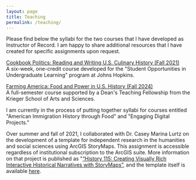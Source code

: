 ```yaml
---
layout: page
title: Teaching
permalink: /teaching/
---
```

Please find below the syllabi for the two courses that I have developed as Instructor of Record. I am happy to share additional resources that I have created for specific assignments upon request.

[Cookbook Politics: Reading and Writing U.S. Culinary History (Fall 2021)](https://drive.google.com/file/d/1085nTHfoA0HWcivAln-rRRxJ-3Z8fumm/view?usp=sharing)  
A six-week, one-credit course developed for the "Student Opportunities in Undergraduate Learning" program at Johns Hopkins.

[Farming America: Food and Power in U.S. History (Fall 2024)](https://docs.google.com/document/d/1lhrJSAB0iccqM9Tk5j3k5RPL9W3KBJThOT6bi2Vzgpc/edit?usp=sharing)  
A full-semester course supported by a Dean's Teaching Fellowship from the Krieger School of Arts and Sciences.  
  
I am currently in the process of putting together syllabi for courses entitled "American Immigration History through Food" and "Engaging Digital Projects."
  
Over summer and fall of 2021, I collaborated with Dr. Casey Marina Lurtz on the development of a template for independent research in the humanities and social sciences using ArcGIS StoryMaps. This assignment is accessible regardless of institutional subscription to the ArcGIS suite. More information on that project is published as "[“History 115: Creating Visually Rich Interactive Historical Narratives with StoryMaps”](https://krieger.jhu.edu/writing-program/projects/history/), and the template itself is available [here](https://teaching-research-storymaps-gisanddata.hub.arcgis.com/).  